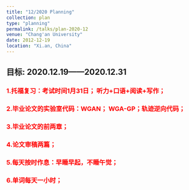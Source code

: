 ```yaml
---
title: "12/2020 Planning"
collection: plan
type: "planning"
permalink: /talks/plan-2020-12
venue: "Chang'an University"
date: 2012-12-19
location: "Xi.an, China"
---
```


## 目标: 2020.12.19——2020.12.31

### <font color='red'> 1.托福复习：考试时间1月31日； 听力+口语+阅读+写作；</font>
### <font color='red'> 2.毕业论文的实验室代码：WGAN； WGA-GP；轨迹逆向代码；</font>
### <font color='red'> 3.毕业论文的前两章；</font>
### <font color='red'> 4.论文审稿两篇；</font>
### <font color='red'> 5.每天按时作息：早睡早起，不睡午觉；</font>
### <font color='red'> 6.单词每天一小时；</font>



